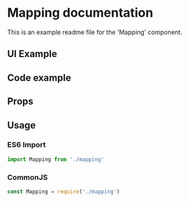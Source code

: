 # Mapping documentation

This is an example readme file for the 'Mapping' component.

## UI Example

<!-- STORY -->

## Code example

<!-- SOURCE -->

## Props

<!-- PROPS -->

## Usage

### ES6 Import
```js
import Mapping from './mapping'
```

### CommonJS

```js
const Mapping = require('./mapping')
